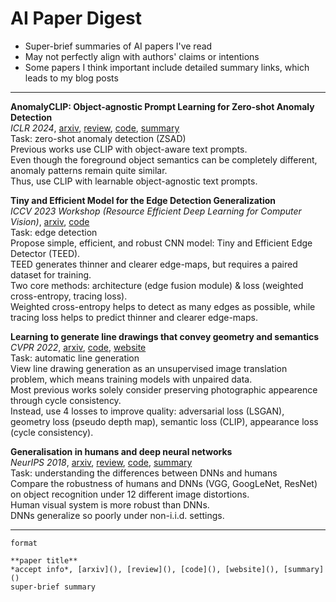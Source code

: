 # AI Paper Digest

- Super-brief summaries of AI papers I've read
- May not perfectly align with authors' claims or intentions
- Some papers I think important include detailed summary links, which leads to my blog posts


---



**AnomalyCLIP: Object-agnostic Prompt Learning for Zero-shot Anomaly Detection**  
*ICLR 2024*, [arxiv](https://arxiv.org/abs/2310.18961), [review](https://openreview.net/forum?id=buC4E91xZE), [code](https://github.com/zqhang/AnomalyCLIP), [summary](https://jasonleex1995.github.io/docs/07_papers/2310.18961.html)  
Task: zero-shot anomaly detection (ZSAD)  
Previous works use CLIP with object-aware text prompts.  
Even though the foreground object semantics can be completely different, anomaly patterns remain quite similar.  
Thus, use CLIP with learnable object-agnostic text prompts.  



**Tiny and Efficient Model for the Edge Detection Generalization**  
*ICCV 2023 Workshop (Resource Efficient Deep Learning for Computer Vision)*, [arxiv](https://arxiv.org/abs/2308.06468), [code](https://github.com/xavysp/TEED)   
Task: edge detection  
Propose simple, efficient, and robust CNN model: Tiny and Efficient Edge Detector (TEED).  
TEED generates thinner and clearer edge-maps, but requires a paired dataset for training.  
Two core methods: architecture (edge fusion module) & loss (weighted cross-entropy, tracing loss).  
Weighted cross-entropy helps to detect as many edges as possible, while tracing loss helps to predict thinner and clearer edge-maps.  



**Learning to generate line drawings that convey geometry and semantics**  
*CVPR 2022*, [arxiv](https://arxiv.org/abs/2203.12691), [code](https://github.com/carolineec/informative-drawings), [website](https://carolineec.github.io/informative_drawings/)  
Task: automatic line generation  
View line drawing generation as an unsupervised image translation problem, which means training models with unpaired data.  
Most previous works solely consider preserving photographic appearence through cycle consistency.  
Instead, use 4 losses to improve quality: adversarial loss (LSGAN), geometry loss (pseudo depth map), semantic loss (CLIP), appearance loss (cycle consistency).  



**Generalisation in humans and deep neural networks**    
*NeurIPS 2018*, [arxiv](https://arxiv.org/abs/1808.08750), [review](https://papers.nips.cc/paper_files/paper/2018/hash/0937fb5864ed06ffb59ae5f9b5ed67a9-Abstract.html), [code](https://github.com/rgeirhos/generalisation-humans-DNNs), [summary](https://jasonleex1995.github.io/docs/07_papers/1808.08750.html)  
Task: understanding the differences between DNNs and humans   
Compare the robustness of humans and DNNs (VGG, GoogLeNet, ResNet) on object recognition under 12 different image distortions.  
Human visual system is more robust than DNNs.  
DNNs generalize so poorly under non-i.i.d. settings.  



---
```
format

**paper title**  
*accept info*, [arxiv](), [review](), [code](), [website](), [summary]()  
super-brief summary

```